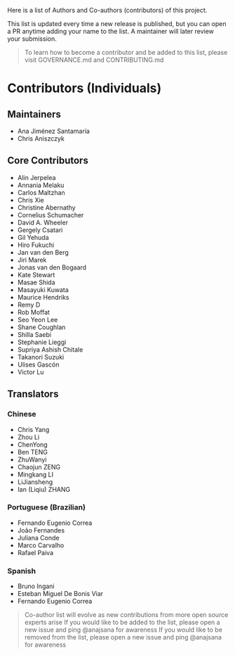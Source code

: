Here is a list of Authors and Co-authors (contributors) of this project.

This list is updated every time a new release is published, but you can open a PR anytime adding your name to the list. A maintainer will later review your submission.

> To learn how to become a contributor and be added to this list, please visit GOVERNANCE.md and CONTRIBUTING.md

# Contributors (Individuals)

## Maintainers

- Ana Jiménez Santamaría
- Chris Aniszczyk

## Core Contributors

- Alin Jerpelea
- Annania Melaku
- Carlos Maltzhan
- Chris Xie
- Christine Abernathy
- Cornelius Schumacher
- David A. Wheeler
- Gergely Csatari
- Gil Yehuda
- Hiro Fukuchi
- Jan van den Berg
- Jiri Marek
- Jonas van den Bogaard
- Kate Stewart
- Masae Shida
- Masayuki Kuwata
- Maurice Hendriks
- Remy D
- Rob Moffat
- Seo Yeon Lee
- Shane Coughlan
- Shilla Saebi
- Stephanie Lieggi
- Supriya Ashish Chitale
- Takanori Suzuki
- Ulises Gascón
- Victor Lu

## Translators

### Chinese

- Chris Yang
- Zhou Li
- ChenYong
- Ben TENG
- ZhuWanyi
- Chaojun ZENG
- Mingkang LI
- LiJiansheng
- Ian (Liqiu) ZHANG

### Portuguese (Brazilian)

- Fernando Eugenio Correa
- João Fernandes
- Juliana Conde
- Marco Carvalho
- Rafael Paiva

### Spanish

- Bruno Ingani
- Esteban Miguel De Bonis Viar
- Fernando Eugenio Correa

> Co-author list will evolve as new contributions from more open source experts arise
> If you would like to be added to the list, please open a new issue and ping @anajsana for awareness
> If you would like to be removed from the list, please open a new issue and ping @anajsana for awareness
